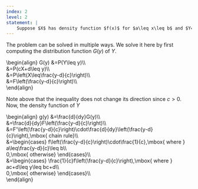 ```yaml
---
index: 2
level: 2
statement: |
    Suppose $X$ has density function $f(x)$ for $a\leq x\leq b$ and $Y=cX+d$, where $c>0$. Find the density function of $Y$.
---
```

The problem can be solved in multiple ways. We solve it here by first computing the distribution function $G(y)$ of $Y$.

\begin{align}
G(y) &=P(Y\leq y)\\\\\
&=P(cX+d\leq y)\\\\\
&=P\left(X\leq\frac{y-d}{c}\right)\\\\\
&=F\left(\frac{y-d}{c}\right)\\\\\
\end{align}

Note above that the inequality does not change its direction since $c>0$. Now, the density function of $Y$  

\begin{align}
g(y) &=\frac{d}{dy}G(y)\\\\\
&=\frac{d}{dy}F\left(\frac{y-d}{c}\right)\\\\\
&=F'\left(\frac{y-d}{c}\right)\cdot\frac{d}{dy}\left(\frac{y-d}{c}\right),\mbox{ chain rule}\\\\\
&=\begin{cases}
f\left(\frac{y-d}{c}\right)\cdot\frac{1}{c},\mbox{ where } a\leq\frac{y-d}{c}\leq b\\\\\
0,\mbox{ otherwise}
\end{cases}\\\\\
&=\begin{cases}
\frac{1}{c}f\left(\frac{y-d}{c}\right),\mbox{ where } ac+d\leq y\leq bc+d\\\\\
0,\mbox{ otherwise}
\end{cases}\\\\\
\end{align}
